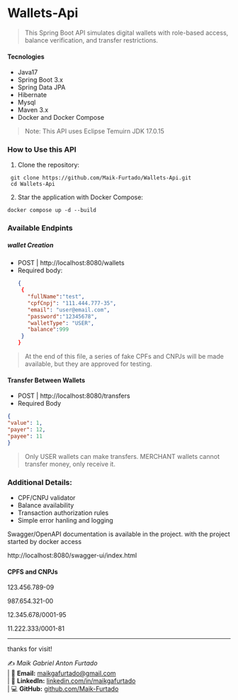 # Wallets-Api
> This Spring Boot API simulates digital wallets with role-based access, balance verification, and transfer restrictions.

#### Tecnologies ####

+ Java17
+ Spring Boot 3.x
+ Spring Data JPA
+ Hibernate
+ Mysql
+ Maven 3.x
+ Docker and Docker Compose

> Note: This API uses Eclipse Temuirn JDK 17.0.15

### How to Use this API ###

1. Clone the repository:
```
 git clone https://github.com/Maik-Furtado/Wallets-Api.git
 cd Wallets-Api
```
2. Star the application with Docker Compose:
```
docker compose up -d --build
```
### Available Endpints ### 

##### wallet Creation #####
- POST | http://localhost:8080/wallets
- Required body:
  ``` Json
  {
   {
     "fullName":"test",
     "cpfCnpj": "111.444.777-35",
     "email": "user@email.com",
     "password":"12345678",
     "walletType": "USER",
     "balance":999
   }
  }
>At the end of this file, a series of fake CPFs and CNPJs will be made available, but they are approved for testing.

#### Transfer Between Wallets ####
- POST | http://localhost:8080/transfers
- Required Body
``` Json
{
"value": 1,
"payer": 12, 
"payee": 11 
}
```
> Only USER wallets can make transfers. MERCHANT wallets cannot transfer money, only receive it.

### Additional Details: ###
- CPF/CNPJ validator
- Balance availability
- Transaction authorization rules
- Simple error hanling and logging

Swagger/OpenAPI documentation is available in the project.
with the project started by docker access

http://localhost:8080/swagger-ui/index.html

#### CPFS and CNPJs

123.456.789-09  

987.654.321-00      

12.345.678/0001-95

11.222.333/0001-81

__________________________________________

thanks for visit!

✍️ *Maik Gabriel Anton Furtado*  
| 📧 **Email:** maikgafurtado@gmail.com  
| 🔗 **LinkedIn:** [linkedin.com/in/maikgafurtado](https://www.linkedin.com/in/maikgafurtado/)  
| 💻 **GitHub:** [github.com/Maik-Furtado](https://github.com/Maik-Furtado)



